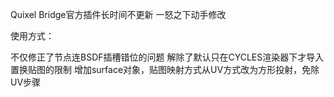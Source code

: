 Quixel Bridge官方插件长时间不更新
一怒之下动手修改

使用方式：


不仅修正了节点连BSDF插槽错位的问题
解除了默认只在CYCLES渲染器下才导入置换贴图的限制
增加surface对象，贴图映射方式从UV方式改为方形投射，免除UV步骤
